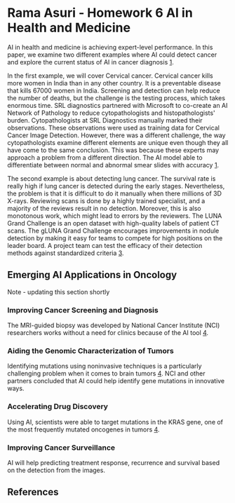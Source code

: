 # Rama Asuri - Homework 6 AI in Health and Medicine

AI in health and medicine is achieving expert-level performance. In this paper, we examine two different examples where
AI could detect cancer and explore the current status of AI in cancer diagnosis [1].

In the first example, we will cover Cervical cancer. Cervical cancer kills more women in India than in any other
country. It is a preventable disease that kills 67000 women in India. Screening and detection can help reduce
the number of deaths, but the challenge is the testing process, which takes enormous time. SRL diagnostics partnered
with Microsoft to co-create an AI Network of Pathology to reduce cytopathologists and histopathologists' burden.
Cytopathologists at SRL Diagnostics manually marked their observations. These observations were used as training data
for Cervical Cancer Image Detection. However, there was a different challenge, the way cytopathologists examine different
elements are unique even though they all have come to the same conclusion. This was because these experts
may approach a problem from a different direction. The AI model able to differentiate between normal and abnormal
smear slides with accuracy [1].

The second example is about detecting lung cancer. The survival rate is really high if lung cancer is detected during
the early stages. Nevertheless, the problem is that it is difficult to do it manually when there millions of 3D X-rays.
Reviewing scans is done by a highly trained specialist, and a majority of the reviews result in no detection.
Moreover, this is also monotonous work, which might lead to errors by the reviewers. The LUNA Grand Challenge is an
open dataset with high-quality labels of patient CT scans. The gLUNA Grand Challenge encourages improvements in
nodule detection by making it easy for teams to compete for high positions on the leader board. A project team can
test the efficacy of their detection methods against standardized criteria [3].

## Emerging AI Applications in Oncology
Note - updating this section shortly
### Improving Cancer Screening and Diagnosis
The MRI-guided biopsy was developed by National Cancer Institute (NCI) researchers works without a need for clinics
because of the AI tool [4].
### Aiding the Genomic Characterization of Tumors
Identifying mutations using noninvasive techniques is a particularly challenging problem when it comes to brain
tumors [4]. NCI and other partners concluded that AI could help identify gene mutations in innovative ways.
### Accelerating Drug Discovery
Using AI, scientists were able to target mutations in the KRAS gene, one of the most frequently mutated
oncogenes in tumors [4].
### Improving Cancer Surveillance
AI will help predicting treatment response, recurrence and survival based on the detection from the images.

## References

[1]: https://drive.google.com/file/d/1qqd-P0zvQY8MEZDdzuxS-DhObiMSyKRO/view?usp=sharing
[2]: https://techcrunch.com/2019/11/09/microsoft-srl-diagnostics-cervical-cancer/
[3]: https://pytorch.org/deep-learning-with-pytorch
[4]: https://www.cancer.gov/research/areas/diagnosis/artificial-intelligence
